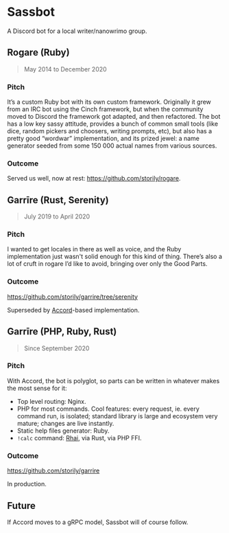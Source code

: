 # Sassbot

A Discord bot for a local writer/nanowrimo group.


## Rogare (Ruby)

> May 2014 to December 2020

### Pitch

It’s a custom Ruby bot with its own custom framework. Originally it grew from an IRC bot using the
Cinch framework, but when the community moved to Discord the framework got adapted, and then
refactored. The bot has a low key sassy attitude, provides a bunch of common small tools (like dice,
random pickers and choosers, writing prompts, etc), but also has a pretty good “wordwar”
implementation, and its prized jewel: a name generator seeded from some 150 000 actual names from
various sources.

### Outcome

Served us well, now at rest: <https://github.com/storily/rogare>.


## Garrīre (Rust, Serenity)

> July 2019 to April 2020

### Pitch

I wanted to get locales in there as well as voice, and the Ruby implementation just wasn't solid
enough for this kind of thing. There’s also a lot of cruft in rogare I’d like to avoid, bringing
over only the Good Parts.

### Outcome

<https://github.com/storily/garrire/tree/serenity>

Superseded by [Accord](accord.md)-based implementation.


## Garrīre (PHP, Ruby, Rust)

> Since September 2020

### Pitch

With Accord, the bot is polyglot, so parts can be written in whatever makes the most sense for it:

- Top level routing: Nginx.
- PHP for most commands. Cool features: every request, ie. every command run, is isolated; standard library is large and ecosystem very mature; changes are live instantly.
- Static help files generator: Ruby.
- `!calc` command: [Rhai](https://rhai.rs), via Rust, via PHP FFI.

### Outcome

<https://github.com/storily/garrire>

In production.


## Future

If Accord moves to a gRPC model, Sassbot will of course follow.
